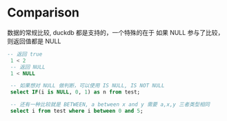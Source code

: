 # Comparison
数据的常规比较, duckdb 都是支持的，一个特殊的在于 如果 NULL 参与了比较，则返回值都是 NULL
```sql
-- 返回 true
 1 < 2
 -- 返回 NULL
 1 < NULL

 -- 如果想对 NULL 做判断，可以使用 IS NULL, IS NOT NULL
 select IF(i is NULL, 0, 1) as n from test;

 -- 还有一种比较就是 BETWEEN, a between x and y 需要 a,x,y 三者类型相同
 select i from test where i between 0 and 5;
```